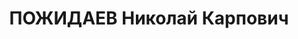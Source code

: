---
title: ПОЖИДАЕВ Николай Карпович
description: "народився 1901, кол. с. Селчевськ Донецької обл., \n  прож. м. Гайсин,\
  \ росіянин, із селян, освіта початкова, директор цук розаводу, одруж., 3 дітей.\
  \ \n  Арешт. 21.08.1937 р. Звинувач. за ст. 54–7, 8, 11 КК УРСР. \n  За вироком\
  \ Верховного суду СРСР від 23.11.1937 р. до ВМП \n  розстріляний 24.11.1937 р. \n\
  \  Реабіл. 28.11.1957 р."
---